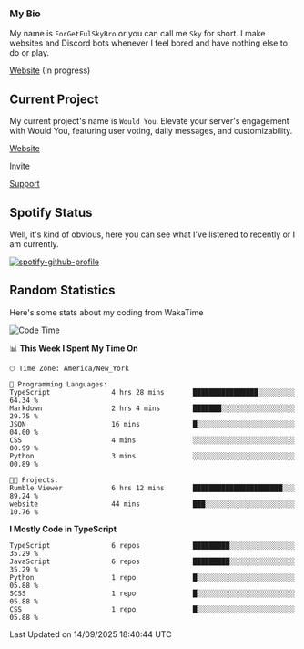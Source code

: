 ### My Bio 

My name is `ForGetFulSkyBro` or you can call me `Sky` for short. I make websites and Discord bots whenever I feel bored and have nothing else to do or play.

[Website](https://forgetful.vercel.app) (In progress)

## Current Project

My current project's name is `Would You`. Elevate your server's engagement with Would You, featuring user voting, daily messages, and customizability.

[Website](https://wouldyoubot.gg)

[Invite](https://wouldyoubot.gg/invite)

[Support](https://wouldyoubot.gg/discord)

## Spotify Status

Well, it's kind of obvious, here you can see what I've listened to recently or I am currently.

[![spotify-github-profile](https://spotify-github-profile.kittinanx.com/api/view?uid=8fw8wluifdebs12yo4k3j0h6c&cover_image=true&theme=novatorem&show_offline=false&background_color=121212&interchange=false&bar_color=53b14f&bar_color_cover=false)](https://github.com/kittinan/spotify-github-profile)


## Random Statistics

Here's some stats about my coding from WakaTime

<!--START_SECTION:waka-->
![Code Time](http://img.shields.io/badge/Code%20Time-1%2C573%20hrs%2055%20mins-blue)

📊 **This Week I Spent My Time On** 

```text
🕑︎ Time Zone: America/New_York

💬 Programming Languages: 
TypeScript               4 hrs 28 mins       ████████████████░░░░░░░░░   64.34 % 
Markdown                 2 hrs 4 mins        ███████░░░░░░░░░░░░░░░░░░   29.75 % 
JSON                     16 mins             █░░░░░░░░░░░░░░░░░░░░░░░░   04.00 % 
CSS                      4 mins              ░░░░░░░░░░░░░░░░░░░░░░░░░   00.99 % 
Python                   3 mins              ░░░░░░░░░░░░░░░░░░░░░░░░░   00.89 % 

🐱‍💻 Projects: 
Rumble Viewer            6 hrs 12 mins       ██████████████████████░░░   89.24 % 
website                  44 mins             ███░░░░░░░░░░░░░░░░░░░░░░   10.76 % 
```

**I Mostly Code in TypeScript** 

```text
TypeScript               6 repos             █████████░░░░░░░░░░░░░░░░   35.29 % 
JavaScript               6 repos             █████████░░░░░░░░░░░░░░░░   35.29 % 
Python                   1 repo              █░░░░░░░░░░░░░░░░░░░░░░░░   05.88 % 
SCSS                     1 repo              █░░░░░░░░░░░░░░░░░░░░░░░░   05.88 % 
CSS                      1 repo              █░░░░░░░░░░░░░░░░░░░░░░░░   05.88 % 
```




 Last Updated on 14/09/2025 18:40:44 UTC
<!--END_SECTION:waka-->
